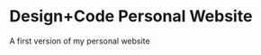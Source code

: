 Design+Code Personal Website
=============================

A first version of my personal website

